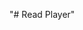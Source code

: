 "# Read Player" 

<link rel="stylesheet" href="/reader-page.css" />

<div id="rp-audio-container"></div>

<script src="/reader-page.js"></script>